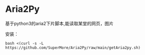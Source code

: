 # Aria2Py
基于python3的aria2下片脚本,能读取某堂的网页，图片

安装：
```
bash <(curl -s -L https://github.com/SuperMore/Aria2Py/raw/main/getAria2py.sh)
```
